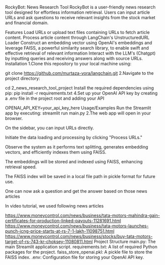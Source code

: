 RockyBot: News Research Tool
RockyBot is a user-friendly news research tool designed for effortless information retrieval. Users can input article URLs and ask questions to receive relevant insights from the stock market and financial domain.



Features
Load URLs or upload text files containing URLs to fetch article content.
Process article content through LangChain's UnstructuredURL Loader
Construct an embedding vector using OpenAI's embeddings and leverage FAISS, a powerful similarity search library, to enable swift and effective retrieval of relevant information
Interact with the LLM's (Chatgpt) by inputting queries and receiving answers along with source URLs.
Installation
1.Clone this repository to your local machine using:

  git clone https://github.com/murtaza-vora/langchain.git
2.Navigate to the project directory:

  cd 2_news_research_tool_project
Install the required dependencies using pip:
  pip install -r requirements.txt
4.Set up your OpenAI API key by creating a .env file in the project root and adding your API

  OPENAI_API_KEY=your_api_key_here
Usage/Examples
Run the Streamlit app by executing:
streamlit run main.py
2.The web app will open in your browser.

On the sidebar, you can input URLs directly.

Initiate the data loading and processing by clicking "Process URLs."

Observe the system as it performs text splitting, generates embedding vectors, and efficiently indexes them using FAISS.

The embeddings will be stored and indexed using FAISS, enhancing retrieval speed.

The FAISS index will be saved in a local file path in pickle format for future use.

One can now ask a question and get the answer based on those news articles

In video tutorial, we used following news articles

https://www.moneycontrol.com/news/business/tata-motors-mahindra-gain-certificates-for-production-linked-payouts-11281691.html
https://www.moneycontrol.com/news/business/tata-motors-launches-punch-icng-price-starts-at-rs-7-1-lakh-11098751.html
https://www.moneycontrol.com/news/business/stocks/buy-tata-motors-target-of-rs-743-kr-choksey-11080811.html
Project Structure
main.py: The main Streamlit application script.
requirements.txt: A list of required Python packages for the project.
faiss_store_openai.pkl: A pickle file to store the FAISS index.
.env: Configuration file for storing your OpenAI API key.
